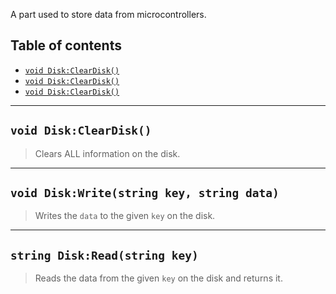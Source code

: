A part used to store data from microcontrollers.

## Table of contents
* [`void Disk:ClearDisk()`](#void-diskcleardisk)
* [`void Disk:ClearDisk()`](#void-diskwritestring-key-string-data)
* [`void Disk:ClearDisk()`](#string-diskreadstring-key)

___

## `void Disk:ClearDisk()`

> Clears ALL information on the disk.

___

## `void Disk:Write(string key, string data)`

> Writes the `data` to the given `key` on the disk.

___

## `string Disk:Read(string key)`

> Reads the data from the given `key` on the disk and returns it.